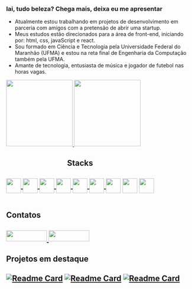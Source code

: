 ### Iai, tudo beleza? Chega mais, deixa eu me apresentar

- Atualmente estou trabalhando em projetos de desenvolvimento em parceria com amigos com a pretensão de abrir uma startup.
- Meus estudos estão direcionados para a área de front-end, iniciando por: html, css, javaScript e react.
- Sou formado em Ciência e Tecnologia pela Universidade Federal do Maranhão (UFMA) e estou na reta final de Engenharia da Computação também pela UFMA.
- Amante de tecnologia, entusiasta de música e jogador de futebol nas horas vagas.

<div style="display: inline-block;">
  <a href="https://github.com/miqueiaspcoelho?tab=repositories">
    <img src="https://github-readme-stats.vercel.app/api?username=miqueiaspcoelho&show_icons=true&include_all_commits=false&count_privat=true&theme=dark"
    height="180em"/>
    <img src="https://github-readme-stats.vercel.app/api/top-langs/?username=miqueiaspcoelho&layout=compact&theme=dark&langs_count=8"
    height="180em"/>
  </a>
</div><br>

<div align="center" style="display: inline-block">
  <h2>Stacks<h2>
  <a href="https://github.com/miqueiaspcoelho/EstudosPython" target="_blank">
    <img width="40" height="40" align="center" src="https://cdn.jsdelivr.net/gh/devicons/devicon/icons/python/python-original.svg"/>
  </a>
  
  <a href="https://github.com/miqueiaspcoelho/Compilador" target="_blank">
    <img width="40" height="40" align="center" src="https://cdn.jsdelivr.net/gh/devicons/devicon/icons/java/java-original.svg"/>
  </a>
  
  <a href="https://github.com/miqueiaspcoelho/quiz" target="_blank">
    <img width="40" height="40" align="center" src="https://cdn.jsdelivr.net/gh/devicons/devicon/icons/html5/html5-original.svg"/>  
    <img width="40" height="40" align="center" src="https://cdn.jsdelivr.net/gh/devicons/devicon/icons/css3/css3-original.svg" />
  </a>
  
  <a href="https://github.com/miqueiaspcoelho/ScoreBotDiscord2.0" target="_blank">
    <img width="40" height="40" align="center" src="https://cdn.jsdelivr.net/gh/devicons/devicon/icons/javascript/javascript-original.svg"/>
  </a>
  
  <a href="https://github.com/miqueiaspcoelho/jornadadev" target="_blank">
    <img width="40" height="40" align="center" src="https://cdn.jsdelivr.net/gh/devicons/devicon/icons/react/react-original.svg" />
  </a>
  
  <img width="40" height="40" align="center" src="https://cdn.jsdelivr.net/gh/devicons/devicon/icons/c/c-original.svg" />
  <img width="40" height="40" align="center" src="https://cdn.jsdelivr.net/gh/devicons/devicon/icons/cplusplus/cplusplus-original.svg" />
  <img width="40" height="40" align="center" src="https://cdn.jsdelivr.net/gh/devicons/devicon/icons/mysql/mysql-original-wordmark.svg" />
          
</div>

<div style="display: inline-block">
  <h2>Contatos<h2/>
  <a  href="https://www.linkedin.com/in/miqu%C3%A9ias-pereira-coelho-8a0071218/" target="_blank">
    <img width="110" height="30"  src="https://img.shields.io/badge/LinkedIn-0077B5?style=for-the-badge&logo=linkedin&logoColor=white" target="_blank" />
  </a>
  <a  href="https://www.instagram.com/mi.queias/" target="_blank">
    <img width="110" height="30" src="https://img.shields.io/badge/Instagram-E4405F?style=for-the-badge&logo=instagram&logoColor=white" target="_blank"/>
  <a/>
<div/>

#### Projetos em destaque
[![Readme Card](https://github-readme-stats.vercel.app/api/pin/?username=miqueiaspcoelho&repo=jornadadev&theme=dark)](https://github.com/miqueiaspcoelho/jornadadev)
[![Readme Card](https://github-readme-stats.vercel.app/api/pin/?username=miqueiaspcoelho&repo=quiz&theme=dark)](https://github.com/miqueiaspcoelho/quiz)
[![Readme Card](https://github-readme-stats.vercel.app/api/pin/?username=miqueiaspcoelho&repo=ScoreBotDiscord2.0&theme=dark)](https://github.com/miqueiaspcoelho/ScoreBotDiscord2.0)

